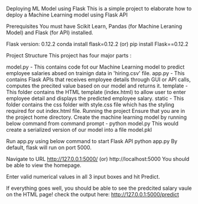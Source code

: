 Deploying ML Model using Flask
This is a simple project to elaborate how to deploy a Machine Learning model using Flask API

Prerequisites
You must have Scikit Learn, Pandas (for Machine Leraning Model) and Flask (for API) installed.

Flask version: 0.12.2 conda install flask=0.12.2 (or) pip install Flask==0.12.2

Project Structure
This project has four major parts :

model.py - This contains code fot our Machine Learning model to predict employee salaries absed on trainign data in 'hiring.csv' file.
app.py - This contains Flask APIs that receives employee details through GUI or API calls, computes the precited value based on our model and returns it.
template - This folder contains the HTML template (index.html) to allow user to enter employee detail and displays the predicted employee salary.
static - This folder contains the css folder with style.css file which has the styling required for out index.html file.
Running the project
Ensure that you are in the project home directory. Create the machine learning model by running below command from command prompt -
python model.py
This would create a serialized version of our model into a file model.pkl

Run app.py using below command to start Flask API
python app.py
By default, flask will run on port 5000.

Navigate to URL http://127.0.0.1:5000/ (or) http://localhost:5000
You should be able to view the homepage.

Enter valid numerical values in all 3 input boxes and hit Predict.

If everything goes well, you should be able to see the predcited salary vaule on the HTML page! check the output here: http://127.0.0.1:5000/predict
